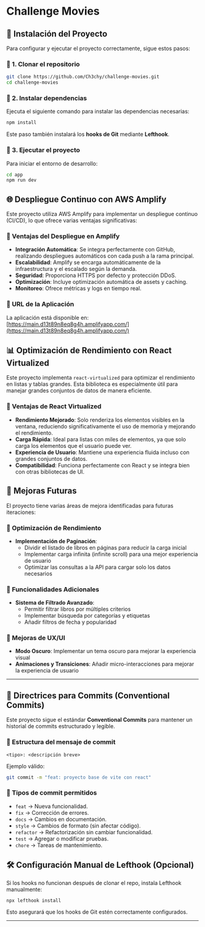 # Challenge Movies

## 🚀 Instalación del Proyecto

Para configurar y ejecutar el proyecto correctamente, sigue estos pasos:

### 📌 1. Clonar el repositorio

```sh
git clone https://github.com/Ch3chy/challenge-movies.git
cd challenge-movies
```

### 📌 2. Instalar dependencias

Ejecuta el siguiente comando para instalar las dependencias necesarias:

```sh
npm install
```

Este paso también instalará los **hooks de Git** mediante **Lefthook**.

### 📌 3. Ejecutar el proyecto

Para iniciar el entorno de desarrollo:

```sh
cd app
npm run dev
```

## 🌐 Despliegue Continuo con AWS Amplify

Este proyecto utiliza AWS Amplify para implementar un despliegue continuo (CI/CD), lo que ofrece varias ventajas significativas:

### 📌 Ventajas del Despliegue en Amplify

- **Integración Automática**: Se integra perfectamente con GitHub, realizando despliegues automáticos con cada push a la rama principal.
- **Escalabilidad**: Amplify se encarga automáticamente de la infraestructura y el escalado según la demanda.
- **Seguridad**: Proporciona HTTPS por defecto y protección DDoS.
- **Optimización**: Incluye optimización automática de assets y caching.
- **Monitoreo**: Ofrece métricas y logs en tiempo real.

### 📌 URL de la Aplicación

La aplicación está disponible en: [https://main.d13t89n8eq8g4h.amplifyapp.com/](https://main.d13t89n8eq8g4h.amplifyapp.com/)

## 📊 Optimización de Rendimiento con React Virtualized

Este proyecto implementa `react-virtualized` para optimizar el rendimiento en listas y tablas grandes. Esta biblioteca es especialmente útil para manejar grandes conjuntos de datos de manera eficiente.

### 📌 Ventajas de React Virtualized

- **Rendimiento Mejorado**: Solo renderiza los elementos visibles en la ventana, reduciendo significativamente el uso de memoria y mejorando el rendimiento.
- **Carga Rápida**: Ideal para listas con miles de elementos, ya que solo carga los elementos que el usuario puede ver.
- **Experiencia de Usuario**: Mantiene una experiencia fluida incluso con grandes conjuntos de datos.
- **Compatibilidad**: Funciona perfectamente con React y se integra bien con otras bibliotecas de UI.

## 🚀 Mejoras Futuras

El proyecto tiene varias áreas de mejora identificadas para futuras iteraciones:

### 📌 Optimización de Rendimiento

- **Implementación de Paginación**: 
  - Dividir el listado de libros en páginas para reducir la carga inicial
  - Implementar carga infinita (infinite scroll) para una mejor experiencia de usuario
  - Optimizar las consultas a la API para cargar solo los datos necesarios

### 📌 Funcionalidades Adicionales

- **Sistema de Filtrado Avanzado**: 
  - Permitir filtrar libros por múltiples criterios
  - Implementar búsqueda por categorías y etiquetas
  - Añadir filtros de fecha y popularidad

### 📌 Mejoras de UX/UI

- **Modo Oscuro**: Implementar un tema oscuro para mejorar la experiencia visual
- **Animaciones y Transiciones**: Añadir micro-interacciones para mejorar la experiencia de usuario

---

## 📖 Directrices para Commits (Conventional Commits)

Este proyecto sigue el estándar **Conventional Commits** para mantener un historial de commits estructurado y legible.

### 📌 Estructura del mensaje de commit

```
<tipo>: <descripción breve>
```

Ejemplo válido:

```sh
git commit -m "feat: proyecto base de vite con react"
```

### 📌 Tipos de commit permitidos

- `feat` → Nueva funcionalidad.
- `fix` → Corrección de errores.
- `docs` → Cambios en documentación.
- `style` → Cambios de formato (sin afectar código).
- `refactor` → Refactorización sin cambiar funcionalidad.
- `test` → Agregar o modificar pruebas.
- `chore` → Tareas de mantenimiento.

## 🛠 Configuración Manual de Lefthook (Opcional)

Si los hooks no funcionan después de clonar el repo, instala Lefthook manualmente:

```sh
npx lefthook install
```

Esto asegurará que los hooks de Git estén correctamente configurados.

---
